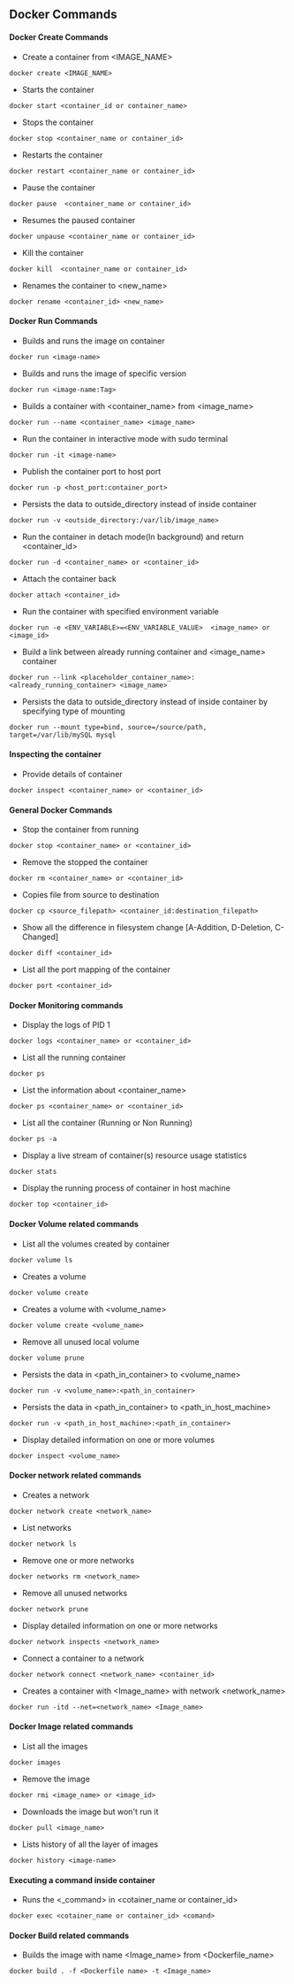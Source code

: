 ## Docker Commands

#### Docker Create Commands
* Create a container from <IMAGE_NAME>
```
docker create <IMAGE_NAME>
```

* Starts the container
```
docker start <container_id or container_name>
```

* Stops the container
```
docker stop <container_name or container_id>
```

* Restarts the container 
```
docker restart <container_name or container_id>
```

* Pause the container
```
docker pause  <container_name or container_id>
```

* Resumes the paused container
```
docker unpause <container_name or container_id>
```

* Kill the container
```
docker kill  <container_name or container_id>
```

* Renames the container to <new_name>
```
docker rename <container_id> <new_name>
```

#### Docker Run Commands

* Builds and runs the image on container
```
docker run <image-name>
```

* Builds and runs the image of specific version
```
docker run <image-name:Tag>
```

* Builds a container with <container_name> from <image_name>
```
docker run --name <container_name> <image_name>
```

* Run the container in interactive mode with sudo terminal
```
docker run -it <image-name>
```

* Publish the container port to host port
```
docker run -p <host_port:container_port>
```

* Persists the data to outside_directory instead of inside container
```
docker run -v <outside_directory:/var/lib/image_name>
```

* Run the container in detach mode(In background) and return <container_id>
```
docker run -d <container_name> or <container_id>
```

* Attach the container back
```
docker attach <container_id>
```

* Run the container with specified environment variable
```
docker run -e <ENV_VARIABLE>=<ENV_VARIABLE_VALUE>  <image_name> or <image_id>
```

* Build a link between already running container and <image_name> container
```
docker run --link <placeholder_container_name>:<already_running_container> <image_name>
```

* Persists the data to outside_directory instead of inside container by specifying type of mounting
```
docker run --mount type=bind, source=/source/path, target=/var/lib/mySQL mysql
```

#### Inspecting the container

* Provide details of container
```
docker inspect <container_name> or <container_id>
```

#### General Docker Commands

* Stop the container from running
```
docker stop <container_name> or <container_id>
```

* Remove the stopped the container
```
docker rm <container_name> or <container_id>
```

* Copies file from source to destination
```
docker cp <source_filepath> <container_id:destination_filepath>
```

* Show all the difference in filesystem change [A-Addition, D-Deletion, C-Changed]
```
docker diff <container_id>
```

* List all the port mapping of the container
```
docker port <container_id>
```

#### Docker Monitoring commands

* Display the logs of PID 1
```
docker logs <container_name> or <container_id>
```

* List all the running container
```
docker ps
```

* List the information about <container_name>
```
docker ps <container_name> or <container_id>
```

* List all the container (Running or Non Running)
```
docker ps -a
```

* Display a live stream of container(s) resource usage statistics
```
docker stats
```

* Display the running process of container in host machine
```
docker top <container_id>
```

#### Docker Volume related commands

* List all the volumes created by container
```
docker volume ls
```

* Creates a volume
```
docker volume create
```

* Creates a volume with <volume_name>
```
docker volume create <volume_name>
```

* Remove all unused local volume
```
docker volume prune
```

* Persists the data in <path_in_container> to <volume_name>
```
docker run -v <volume_name>:<path_in_container> 
```

* Persists the data in <path_in_container> to <path_in_host_machine>
```
docker run -v <path_in_host_machine>:<path_in_container>
```

* Display detailed information on one or more volumes
```
docker inspect <volume_name>
```

#### Docker network related commands

* Creates a network
```
docker network create <network_name>
```

* List networks
```
docker network ls 
```

* Remove one or more networks
```
docker networks rm <network_name>
```

* Remove all unused networks
```
docker network prune 
```

* Display detailed information on one or more networks
```
docker network inspects <network_name>
```

* Connect a container to a network
```
docker network connect <network_name> <container_id>
```

* Creates a container with <Image_name> with network <network_name>
```
docker run -itd --net=<network_name> <Image_name>
```

#### Docker Image related commands

* List all the images
```
docker images
```

* Remove the image
```
docker rmi <image_name> or <image_id>
```

* Downloads the image but won't run it
```
docker pull <image_name>
```

* Lists history of all the layer of images
```
docker history <image-name>
```

#### Executing a command inside container

* Runs the <_command> in <cotainer_name or container_id>
```
docker exec <cotainer_name or container_id> <comand>
```

#### Docker Build related commands
* Builds the image with name <Image_name> from <Dockerfile_name>
```
docker build . -f <Dockerfile name> -t <Image_name>
```